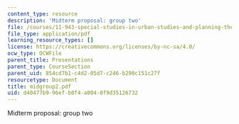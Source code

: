 ```yaml
---
content_type: resource
description: 'Midterm proposal: group two'
file: /courses/11-943-special-studies-in-urban-studies-and-planning-the-cardener-river-corridor-workshop-fall-2001/d40477b996efb0f4a0048f9d35126732_midgroup2.pdf
file_type: application/pdf
learning_resource_types: []
license: https://creativecommons.org/licenses/by-nc-sa/4.0/
ocw_type: OCWFile
parent_title: Presentations
parent_type: CourseSection
parent_uid: 854cd7b1-c4d2-05d7-c246-b290c151c27f
resourcetype: Document
title: midgroup2.pdf
uid: d40477b9-96ef-b0f4-a004-8f9d35126732
---
```

Midterm proposal: group two